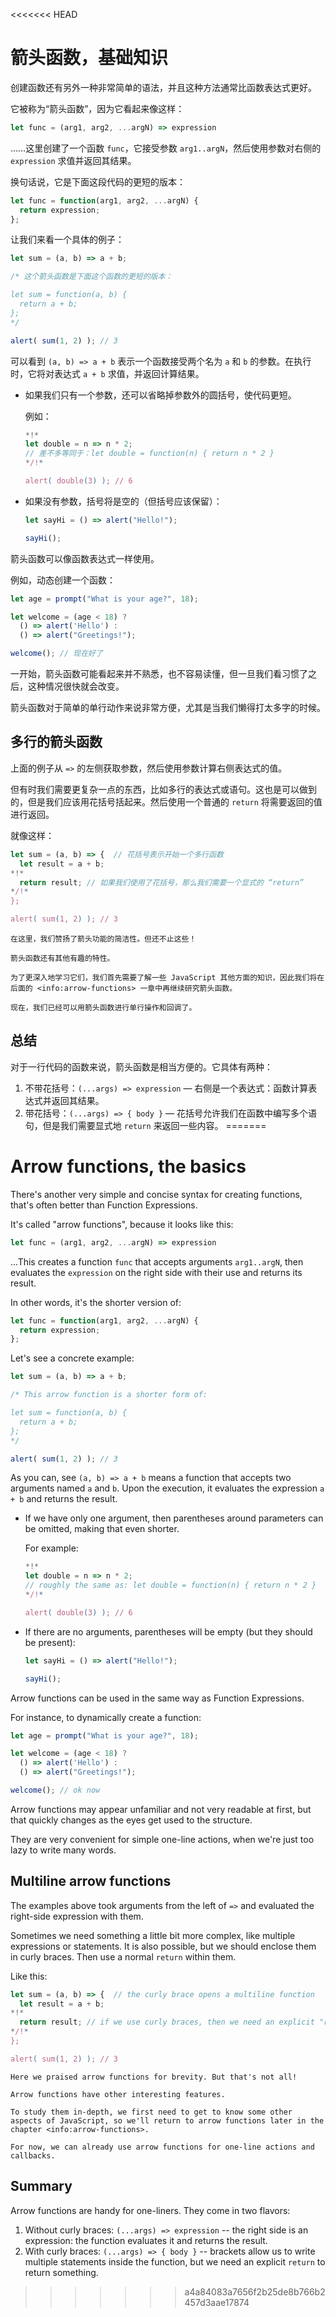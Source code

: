 <<<<<<< HEAD
# 箭头函数，基础知识

创建函数还有另外一种非常简单的语法，并且这种方法通常比函数表达式更好。

它被称为“箭头函数”，因为它看起来像这样：

```js
let func = (arg1, arg2, ...argN) => expression
```

……这里创建了一个函数 `func`，它接受参数 `arg1..argN`，然后使用参数对右侧的 `expression` 求值并返回其结果。

换句话说，它是下面这段代码的更短的版本：

```js
let func = function(arg1, arg2, ...argN) {
  return expression;
};
```

让我们来看一个具体的例子：

```js run
let sum = (a, b) => a + b;

/* 这个箭头函数是下面这个函数的更短的版本：

let sum = function(a, b) {
  return a + b;
};
*/

alert( sum(1, 2) ); // 3
```

可以看到 `(a, b) => a + b` 表示一个函数接受两个名为 `a` 和 `b` 的参数。在执行时，它将对表达式 `a + b` 求值，并返回计算结果。

- 如果我们只有一个参数，还可以省略掉参数外的圆括号，使代码更短。

    例如：

    ```js run
    *!*
    let double = n => n * 2;
    // 差不多等同于：let double = function(n) { return n * 2 }
    */!*

    alert( double(3) ); // 6
    ```

- 如果没有参数，括号将是空的（但括号应该保留）：

    ```js run
    let sayHi = () => alert("Hello!");

    sayHi();
    ```

箭头函数可以像函数表达式一样使用。

例如，动态创建一个函数：

```js run
let age = prompt("What is your age?", 18);

let welcome = (age < 18) ?
  () => alert('Hello') :
  () => alert("Greetings!");

welcome(); // 现在好了
```

一开始，箭头函数可能看起来并不熟悉，也不容易读懂，但一旦我们看习惯了之后，这种情况很快就会改变。

箭头函数对于简单的单行动作来说非常方便，尤其是当我们懒得打太多字的时候。

## 多行的箭头函数

上面的例子从 `=>` 的左侧获取参数，然后使用参数计算右侧表达式的值。

但有时我们需要更复杂一点的东西，比如多行的表达式或语句。这也是可以做到的，但是我们应该用花括号括起来。然后使用一个普通的 `return` 将需要返回的值进行返回。

就像这样：

```js run
let sum = (a, b) => {  // 花括号表示开始一个多行函数
  let result = a + b;
*!*
  return result; // 如果我们使用了花括号，那么我们需要一个显式的 “return” 
*/!*
};

alert( sum(1, 2) ); // 3
```

```smart header="更多内容"
在这里，我们赞扬了箭头功能的简洁性。但还不止这些！

箭头函数还有其他有趣的特性。

为了更深入地学习它们，我们首先需要了解一些 JavaScript 其他方面的知识，因此我们将在后面的 <info:arrow-functions> 一章中再继续研究箭头函数。

现在，我们已经可以用箭头函数进行单行操作和回调了。
```

## 总结

对于一行代码的函数来说，箭头函数是相当方便的。它具体有两种：

1. 不带花括号：`(...args) => expression` — 右侧是一个表达式：函数计算表达式并返回其结果。
2. 带花括号：`(...args) => { body }` — 花括号允许我们在函数中编写多个语句，但是我们需要显式地 `return` 来返回一些内容。
=======
# Arrow functions, the basics

There's another very simple and concise syntax for creating functions, that's often better than Function Expressions.

It's called "arrow functions", because it looks like this:

```js
let func = (arg1, arg2, ...argN) => expression
```

...This creates a function `func` that accepts arguments `arg1..argN`, then evaluates the `expression` on the right side with their use and returns its result.

In other words, it's the shorter version of:

```js
let func = function(arg1, arg2, ...argN) {
  return expression;
};
```

Let's see a concrete example:

```js run
let sum = (a, b) => a + b;

/* This arrow function is a shorter form of:

let sum = function(a, b) {
  return a + b;
};
*/

alert( sum(1, 2) ); // 3
```

As you can, see `(a, b) => a + b` means a function that accepts two arguments named `a` and `b`. Upon the execution, it evaluates the expression `a + b` and returns the result.

- If we have only one argument, then parentheses around parameters can be omitted, making that even shorter.

    For example:

    ```js run
    *!*
    let double = n => n * 2;
    // roughly the same as: let double = function(n) { return n * 2 }
    */!*

    alert( double(3) ); // 6
    ```

- If there are no arguments, parentheses will be empty (but they should be present):

    ```js run
    let sayHi = () => alert("Hello!");

    sayHi();
    ```

Arrow functions can be used in the same way as Function Expressions.

For instance, to dynamically create a function:

```js run
let age = prompt("What is your age?", 18);

let welcome = (age < 18) ?
  () => alert('Hello') :
  () => alert("Greetings!");

welcome(); // ok now
```

Arrow functions may appear unfamiliar and not very readable at first, but that quickly changes as the eyes get used to the structure.

They are very convenient for simple one-line actions, when we're just too lazy to write many words.

## Multiline arrow functions

The examples above took arguments from the left of `=>` and evaluated the right-side expression with them.

Sometimes we need something a little bit more complex, like multiple expressions or statements. It is also possible, but we should enclose them in curly braces. Then use a normal `return` within them.

Like this:

```js run
let sum = (a, b) => {  // the curly brace opens a multiline function
  let result = a + b;
*!*
  return result; // if we use curly braces, then we need an explicit "return" 
*/!*
};

alert( sum(1, 2) ); // 3
```

```smart header="More to come"
Here we praised arrow functions for brevity. But that's not all!

Arrow functions have other interesting features.

To study them in-depth, we first need to get to know some other aspects of JavaScript, so we'll return to arrow functions later in the chapter <info:arrow-functions>.

For now, we can already use arrow functions for one-line actions and callbacks.
```

## Summary

Arrow functions are handy for one-liners. They come in two flavors:

1. Without curly braces: `(...args) => expression` -- the right side is an expression: the function evaluates it and returns the result.
2. With curly braces: `(...args) => { body }` -- brackets allow us to write multiple statements inside the function, but we need an explicit `return` to return something.
>>>>>>> a4a84083a7656f2b25de8b766b2457d3aae17874
